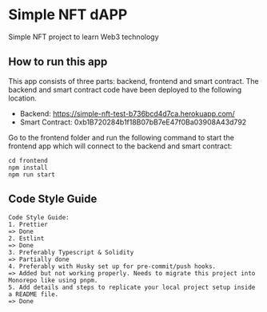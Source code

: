 # Simple NFT dAPP
Simple NFT project to learn Web3 technology

## How to run this app
This app consists of three parts: backend, frontend and smart contract. The backend and smart contract code have been deployed to the following location. 

- Backend: https://simple-nft-test-b736bcd4d7ca.herokuapp.com/
- Smart Contract: 0xb1B720284b1f18B07bB7eE47f0Ba03908A43d792

Go to the frontend folder and run the following command to start the frontend app which will connect to the backend and smart contract:
```
cd frontend
npm install
npm run start
```

## Code Style Guide
```
Code Style Guide:
1. Prettier
=> Done
2. Estlint
=> Done
3. Preferably Typescript & Solidity
=> Partially done
4. Preferably with Husky set up for pre-commit/push hooks.
=> Added but not working properly. Needs to migrate this project into Monorepo like using pnpm.
5. Add details and steps to replicate your local project setup inside a README file.
=> Done
```